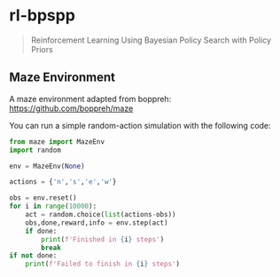 # rl-bpspp

> Reinforcement Learning Using Bayesian Policy Search with Policy Priors

## Maze Environment

A maze environment adapted from boppreh: https://github.com/boppreh/maze

You can run a simple random-action simulation with the following code:

```python
from maze import MazeEnv
import random

env = MazeEnv(None)

actions = {'n','s','e','w'}

obs = env.reset()
for i in range(10000):
    act = random.choice(list(actions-obs))
    obs,done,reward,info = env.step(act)
    if done:
        print(f'Finished in {i} steps')
        break
if not done:
    print(f'Failed to finish in {i} steps')
```
